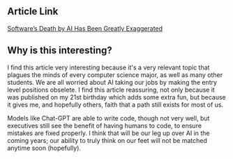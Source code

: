 ## Article Link
[Software’s Death by AI Has Been Greatly Exaggerated](https://www.wsj.com/finance/softwares-death-by-ai-has-been-greatly-exaggerated-b639c0cd#)


## Why is this interesting?

I find this article very interesting because it's a very relevant topic that plagues the minds of every computer science major, as well as many other students.  We are all worried about AI taking our jobs by making the entry level positions obselete.  I find this article reassuring, not only because it was published on my 21st birthday which adds some extra fun, but because it gives me, and hopefully others, faith that a path still exists for most of us.  

Models like Chat-GPT are able to write code, though not very well, but executives still see the benefit of having humans to code, to ensure mistakes are fixed properly.  I think that will be our leg up over AI in the coming years; our ability to truly think on our feet will not be matched anytime soon (hopefully).
